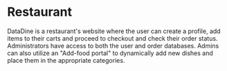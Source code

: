 # Restaurant

DataDine is a restaurant's website where the user can create a profile, add items to their carts and proceed to checkout and check their order status. Administrators have access to both the user and order databases. Admins can also utilize an "Add-food portal" to dynamically add new dishes and place them in the appropriate categories.

